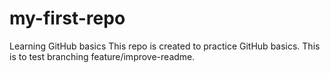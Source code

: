 # my-first-repo
Learning GitHub basics
This repo is created to practice GitHub basics.
This is to test branching feature/improve-readme.

